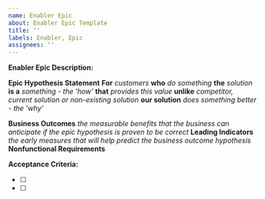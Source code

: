 ```yaml
---
name: Enabler Epic
about: Enabler Epic Template
title: ''
labels: Enabler, Epic
assignees: ''
---
```

**Enabler Epic Description:** 


**Epic Hypothesis Statement**
**For** _customers_
**who** _do something_
**the** _solution_
**is a** _something - the 'how'_
**that** _provides this value_
**unlike** _competitor, current solution or non-existing solution_
**our solution** _does something better - the 'why'_

**Business Outcomes** _the measurable benefits that the business can anticipate if the epic hypothesis is proven to be correct_
**Leading Indicators** _the early measures that will help predict the business outcome hypothesis_
**Nonfunctional Requirements**

**Acceptance Criteria:**

- [ ] 
- [ ] 
